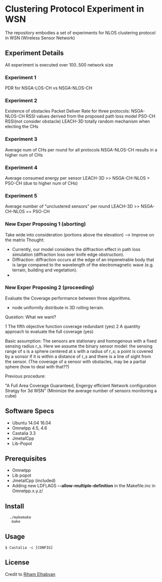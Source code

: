 
# Clustering Protocol Experiment in WSN
The repository embodies a set of experiments for NLOS clustering protocol in WSN (Wireless Sensor Network)

## Experiment Details
All experiment is executed over 100..500 network size
### Experiment 1
PDR for NSGA-LOS-CH vs NSGA-NLOS-CH

### Experiment 2
Existence of obstacles
Packet Deliver Rate for three protocols:
NSGA-NLOS-CH RSSI values derived from the proposed path loss model
PSO-CH RSSI(not consider obstacle)
LEACH-3D totally random mechanism when electing the CHs

### Experiment 3
Average num of CHs per round for all protocols
NSGA-NLOS-CH results in a higher num of CHs

### Experiment 4
Average consumed energy per sensor
LEACH-3D >> NSGA-CH-NLOS > PSO-CH (due to higher num of CHs)

### Experiment 5
Average number of "unclustered sensors" per round
LEACH-3D >> NSGA-CH-NLOS == PSO-CH

### New Exper Proposing 1 (aborting)
Take wide into consideration (portions above the elevation)
--> Improve on the matrix
Thought:
* Currently, our model considers the diffraction effect in path loss simulation (diffraction loss over knife edge obstruction).
* Diffraction: diffraction occurs at the edge of an impenetrable body that is large compared to the wavelength of the electromagnetic wave (e.g. terrain, building and vegetation).
* 
### New Exper Proposing 2 (proceeding)
Evaluate the Coverage performance between three algorithms.
* node uniformlly distribute in 3D rolling terrain.

Question:
What we want?

1 The fifth objective function coverage redundant (yes)
2 A quantity approach to evaluate the full coverage (yes)

Basic assumption:
The sensors are stationary and homogenous with a fixed sensing radius r_s. Here we assume the binary sensor model: the sensing range of s is a sphere centered at s with a radius of r_s; a point is covered by a sonsor if it is within a distance of r_s and there is a line of sight from the sensor. (The coverage of a sensor with obstacles, may be a partial sphere (how to deal with that??)

Previous procedure:

"A Full Area Coverage Guaranteed, Engergy efficient Network configuration Stratgy for 3d WSN"
(Minimize the average number of sensors monitoring a cube)
## Software Specs

* Ubuntu 14.04 16.04
* Omnetpp 4.5, 4.6
* Castalia 3.3
* JmetalCpp
* Lib-Popot

## Prerequisites

* Omnetpp
* Lib popot 
* JmetalCpp (included)
* Adding new LDFLAGS **--allow-multiple-definition** in the Makefile.inc in Omnetpp.x.y.z/  

## Install
```
  ./makemake
   make
```
## Usage
```
$ Castalia -c [CONFIG]
```

## License

Credit to [Riham Elhabyan](riham.elhabyan@gmail.com)
